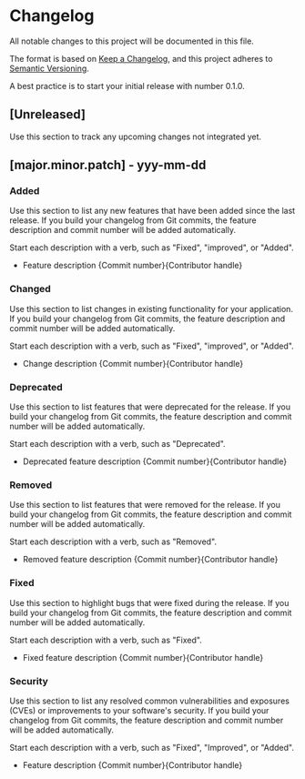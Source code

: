 # Changelog

All notable changes to this project will be documented in this file.

The format is based on [Keep a Changelog](https://keepachangelog.com/en/1.1.0/),
and this project adheres to [Semantic Versioning](https://semver.org/spec/v2.0.0.html).

A best practice is to start your initial release with number 0.1.0.

## [Unreleased]

Use this section to track any upcoming changes not integrated yet.

## [major.minor.patch] - yyy-mm-dd

### Added

Use this section to list any new features that have been added since the last release.
If you build your changelog from Git commits, the feature description and commit
number will be added automatically.

Start each description with a verb, such as "Fixed", "improved", or "Added".

- Feature description {Commit number}{Contributor handle}

### Changed

Use this section to list changes in existing functionality for your application.
If you build your changelog from Git commits, the feature description and commit
number will be added automatically.

Start each description with a verb, such as "Fixed", "improved", or "Added".

- Change description {Commit number}{Contributor handle}

### Deprecated

Use this section to list features that were deprecated for the release. If you
build your changelog from Git commits, the feature description and commit number
will be added automatically.

Start each description with a verb, such as "Deprecated".

- Deprecated feature description {Commit number}{Contributor handle}

### Removed

Use this section to list features that were removed for the release. If you
build your changelog from Git commits, the feature description and commit number
will be added automatically.

Start each description with a verb, such as "Removed".

- Removed feature description {Commit number}{Contributor handle}

### Fixed

Use this section to highlight bugs that were fixed during the release. If you
build your changelog from Git commits, the feature description and commit number
will be added automatically.

Start each description with a verb, such as "Fixed".

- Fixed feature description {Commit number}{Contributor handle}

### Security

Use this section to list any resolved common vulnerabilities and exposures (CVEs)
or improvements to your software's security. If you build your changelog from Git
commits, the feature description and commit number will be added automatically.

Start each description with a verb, such as "Fixed", "Improved", or "Added".

- Feature description {Commit number}{Contributor handle}
